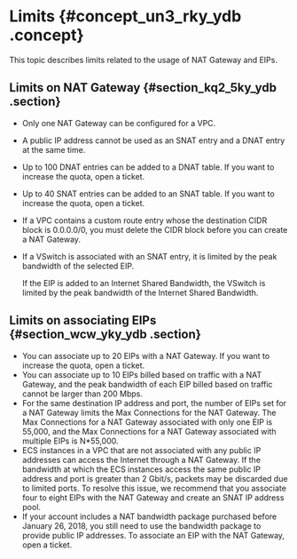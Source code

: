 # Limits {#concept_un3_rky_ydb .concept}

This topic describes limits related to the usage of NAT Gateway and EIPs.

## Limits on NAT Gateway {#section_kq2_5ky_ydb .section}

-   Only one NAT Gateway can be configured for a VPC.
-   A public IP address cannot be used as an SNAT entry and a DNAT entry at the same time.
-   Up to 100 DNAT entries can be added to a DNAT table. If you want to increase the quota, open a ticket.
-   Up to 40 SNAT entries can be added to an SNAT table. If you want to increase the quota, open a ticket.
-   If a VPC contains a custom route entry whose the destination CIDR block is 0.0.0.0/0, you must delete the CIDR block before you can create a NAT Gateway.
-   If a VSwitch is associated with an SNAT entry, it is limited by the peak bandwidth of the selected EIP.

    If the EIP is added to an Internet Shared Bandwidth, the VSwitch is limited by the peak bandwidth of the Internet Shared Bandwidth.


## Limits on associating EIPs {#section_wcw_yky_ydb .section}

-   You can associate up to 20 EIPs with a NAT Gateway. If you want to increase the quota, open a ticket.
-   You can associate up to 10 EIPs billed based on traffic with a NAT Gateway, and the peak bandwidth of each EIP billed based on traffic cannot be larger than 200 Mbps.
-   For the same destination IP address and port, the number of EIPs set for a NAT Gateway limits the Max Connections for the NAT Gateway. The Max Connections for a NAT Gateway associated with only one EIP is 55,000, and the Max Connections for a NAT Gateway associated with multiple EIPs is N\*55,000.
-   ECS instances in a VPC that are not associated with any public IP addresses can access the Internet through a NAT Gateway. If the bandwidth at which the ECS instances access the same public IP address and port is greater than 2 Gbit/s, packets may be discarded due to limited ports. To resolve this issue, we recommend that you associate four to eight EIPs with the NAT Gateway and create an SNAT IP address pool.
-   If your account includes a NAT bandwidth package purchased before January 26, 2018, you still need to use the bandwidth package to provide public IP addresses. To associate an EIP with the NAT Gateway, open a ticket.

